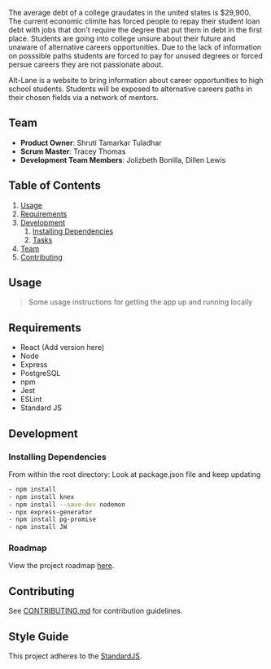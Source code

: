 The average debt of a college graudates in the united states is $29,900. The current economic climite has forced people to repay their student loan debt with jobs that don't require the degree that put them in debt in the first place. Students are going into college unsure about their future and unaware of alternative careers opportunities. Due to the lack of information on posssible paths students are forced to pay for unused degrees or forced persue careers they are not passionate about. 

Alt-Lane is a website to bring information about career opportunities to high school students. Students will be exposed to alternative careers paths in their chosen fields via a network of mentors.

## Team
  - __Product Owner__: Shruti Tamarkar Tuladhar
  - __Scrum Master__: Tracey Thomas 
  - __Development Team Members__: Jolizbeth Bonilla, Dillen Lewis

## Table of Contents

1. [Usage](#Usage)
1. [Requirements](#requirements)
1. [Development](#development)
    1. [Installing Dependencies](#installing-dependencies)
    1. [Tasks](#tasks)
1. [Team](#team)
1. [Contributing](#contributing)

## Usage

> Some usage instructions for getting the app up and running locally

## Requirements

- React (Add version here)
- Node
- Express
- PostgreSQL
- npm 
- Jest 
- ESLint
- Standard JS

## Development

### Installing Dependencies

From within the root directory: Look at package.json file and keep updating

```sh
- npm install  
- npm install knex 
- npm install --save-dev nodemon
- npx express-generator
- npm install pg-promise
- npm install JW
```

### Roadmap

View the project roadmap [here](LINK_TO_PROJECTS_TAB).


## Contributing

See [CONTRIBUTING.md](CONTRIBUTING.md) for contribution guidelines.


## Style Guide

This project adheres to the [StandardJS](https://github.com/standard/standard).

